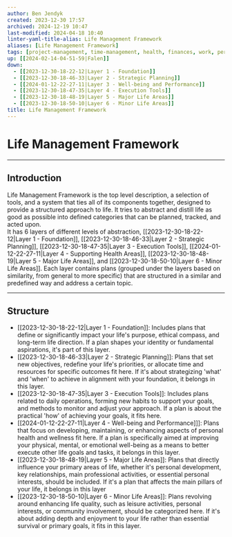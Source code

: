 ```yaml
---
author: Ben Jendyk
created: 2023-12-30 17:57
archived: 2024-12-19 10:47
last-modified: 2024-04-18 10:40
linter-yaml-title-alias: Life Management Framework
aliases: [Life Management Framework]
tags: [project-management, time-management, health, finances, work, personal, overview, access/archived]
up: [[2024-02-14-04-51-59|Falen]]
down:
  - [[2023-12-30-18-22-12|Layer 1 - Foundation]]
  - [[2023-12-30-18-46-33|Layer 2 - Strategic Planning]]
  - [[2024-01-12-22-27-11|Layer 3 - Well-being and Performance]]
  - [[2023-12-30-18-47-35|Layer 4 - Execution Tools]]
  - [[2023-12-30-18-48-19|Layer 5 - Major Life Areas]]
  - [[2023-12-30-18-50-10|Layer 6 - Minor Life Areas]]
title: Life Management Framework
---
```


# Life Management Framework

---

## Introduction

Life Management Framework is the top level description, a selection of tools, and a system that ties all of its components together, designed to provide a structured approach to life. It tries to abstract and distill life as good as possible into defined categories that can be planned, tracked, and acted upon.  
It has 6 layers of different levels of abstraction, [[2023-12-30-18-22-12|Layer 1 - Foundation]], [[2023-12-30-18-46-33|Layer 2 - Strategic Planning]], [[2023-12-30-18-47-35|Layer 3 - Execution Tools]], [[2024-01-12-22-27-11|Layer 4 - Supporting Health Areas]], [[2023-12-30-18-48-19|Layer 5 - Major Life Areas]], and [[2023-12-30-18-50-10|Layer 6 - Minor Life Areas]]. Each layer contains plans (grouped under the layers based on similarity, from general to more specific) that are structured in a similar and predefined way and address a certain topic. 

---

## Structure

- [[2023-12-30-18-22-12|Layer 1 - Foundation]]: Includes plans that define or significantly impact your life's purpose, ethical compass, and long-term life direction. If a plan shapes your identity or fundamental aspirations, it's part of this layer.  
- [[2023-12-30-18-46-33|Layer 2 - Strategic Planning]]: Plans that set new objectives, redefine your life's priorities, or allocate time and resources for specific outcomes fit here. If it's about strategizing 'what' and 'when' to achieve in alignment with your foundation, it belongs in this layer.
- [[2023-12-30-18-47-35|Layer 3 - Execution Tools]]: Includes plans related to daily operations, forming new habits to support your goals, and methods to monitor and adjust your approach. If a plan is about the practical 'how' of achieving your goals, it fits here.
- [[2024-01-12-22-27-11|Layer 4 - Well-being and Performance]]]: Plans that focus on developing, maintaining, or enhancing aspects of personal health and wellness fit here. If a plan is specifically aimed at improving your physical, mental, or emotional well-being as a means to better execute other life goals and tasks, it belongs in this layer.
- [[2023-12-30-18-48-19|Layer 5 - Major Life Areas]]: Plans that directly influence your primary areas of life, whether it's personal development, key relationships, main professional activities, or essential personal interests, should be included. If it's a plan that affects the main pillars of your life, it belongs in this layer
- [[2023-12-30-18-50-10|Layer 6 - Minor Life Areas]]: Plans revolving around enhancing life quality, such as leisure activities, personal interests, or community involvement, should be categorized here. If it's about adding depth and enjoyment to your life rather than essential survival or primary goals, it fits in this layer.
